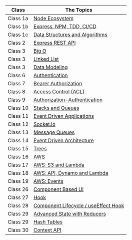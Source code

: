 

| Class      |       The Topics                   |
|------------|------------------------------------|
| Class 1a   | [Node Ecosystem](NodeEcosystem.md)   |
| Class 1b   | [Express, NPM, TDD, CI/CD](ExpressNPMTDDCICD.md)   |
| Class 1c   | [Data Structures and Algorithms](DataStructuresandAlgorithms.md)   |
| Class 2   | [Express REST API](ExpressRESTAPI.md)   |
| Class 3   | [Big O](BigO.md)   |
| Class 3   | [Linked List](LinkedList.md)   |
| Class 3   | [Data Modeling](DataModeling.md)   |
| Class 6   | [Authentication](Authentication.md)   |
| Class 7   | [Bearer Authorization](BearerAuthorization.md)   |
| Class 8   | [Access Control (ACL)](ACL.md)   |
| Class 9   | [Authorization-Authentication](Authorization-Authentication.md)   |
| Class 10   | [Stacks and Queues](StacksandQueues.md)   |
| Class 11   | [Event Driven Applications](event.md)   |
| Class 12   | [Socket.io](Socket-io.md)   |
| Class 13   | [Message Queues](MessageQueues.md)   |
| Class 14   | [Event Driven Architecture](EventDrivenArchitecture.md)   |
| Class 15   | [Trees](trees.md)   |
| Class 16   | [AWS](Aws.md)   |
| Class 17   | [AWS: S3 and Lambda](S3.md)   |
| Class 18   | [AWS: API, Dynamo and Lambda](API.md)   |
| Class 19   | [AWS: Events](events.md)   |
| Class 26   | [Component Based UI](ComponentBasedUI.md)   |
| Class 27   | [Hook](Hook.md)   |
| Class 28   | [Component Lifecycle / useEffect Hook](useEffectHook.md)   |
| Class 29   | [Advanced State with Reducers](reducers.md)   |
| Class 29   | [Hash Tables](hash.md)   |
| Class 30   | [Context API](ContextAPI.md)   |


















